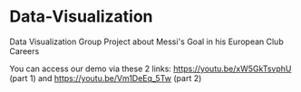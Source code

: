 # Data-Visualization
Data Visualization Group Project about Messi's Goal in his European Club Careers

You can access our demo via these 2 links: https://youtu.be/xW5GkTsvphU (part 1) and
https://youtu.be/Vm1DeEq_5Tw (part 2)
